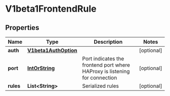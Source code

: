 
# V1beta1FrontendRule

## Properties
Name | Type | Description | Notes
------------ | ------------- | ------------- | -------------
**auth** | [**V1beta1AuthOption**](V1beta1AuthOption.md) |  |  [optional]
**port** | [**IntOrString**](IntOrString.md) | Port indicates the frontend port where HAProxy is listening for connection |  [optional]
**rules** | **List&lt;String&gt;** | Serialized rules |  [optional]




